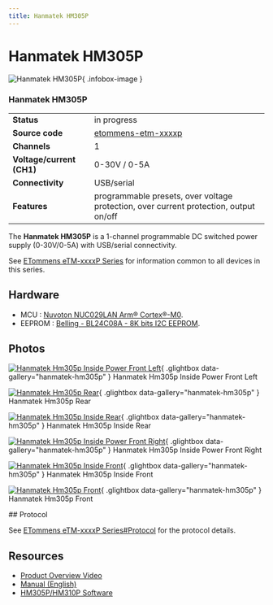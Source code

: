 ```yaml
---
title: Hanmatek HM305P
---
```


# Hanmatek HM305P

<div class="infobox" markdown>

![Hanmatek HM305P](./img/Hanmatek_HM305P_inside_power_front_left.JPG){ .infobox-image }

### Hanmatek HM305P

| | |
|---|---|
| **Status** | in progress |
| **Source code** | [etommens-etm-xxxxp](https://github.com/OpenTraceLab/OpenTraceCapture/tree/main/src/hardware/etommens-etm-xxxxp) |
| **Channels** | 1 |
| **Voltage/current (CH1)** | 0-30V / 0-5A |
| **Connectivity** | USB/serial |
| **Features** | programmable presets, over voltage protection, over current protection, output on/off |

</div>

The **Hanmatek HM305P** is a 1-channel programmable DC switched power supply (0-30V/0-5A) with USB/serial connectivity.

See [ETommens eTM-xxxxP Series](https://sigrok.org/wiki/ETommens_eTM-xxxxP_Series) for information common to all devices in this series. 

## Hardware
- MCU&#160;: [Nuvoton NUC029LAN Arm® Cortex®-M0](https://www.nuvoton.com/products/microcontrollers/arm-cortex-m0-mcus/nuc029-series/nuc029lan/?__locale=en).
- EEPROM&#160;: [Belling - BL24C08A - 8K bits I2C EEPROM](https://pdf1.alldatasheet.com/datasheet-pdf/view/887707/BELLING/BL24C08A.html).

## Photos

<div class="photo-grid" markdown>

[![Hanmatek Hm305p Inside Power Front Left](./img/Hanmatek_HM305P_inside_power_front_left.JPG)](./img/Hanmatek_HM305P_inside_power_front_left.JPG "Hanmatek Hm305p Inside Power Front Left"){ .glightbox data-gallery="hanmatek-hm305p" }
<span class="caption">Hanmatek Hm305p Inside Power Front Left</span>

[![Hanmatek Hm305p Rear](./img/Hanmatek_HM305P_rear.JPG)](./img/Hanmatek_HM305P_rear.JPG "Hanmatek Hm305p Rear"){ .glightbox data-gallery="hanmatek-hm305p" }
<span class="caption">Hanmatek Hm305p Rear</span>

[![Hanmatek Hm305p Inside Rear](./img/Hanmatek_HM305P_inside_rear.JPG)](./img/Hanmatek_HM305P_inside_rear.JPG "Hanmatek Hm305p Inside Rear"){ .glightbox data-gallery="hanmatek-hm305p" }
<span class="caption">Hanmatek Hm305p Inside Rear</span>

[![Hanmatek Hm305p Inside Power Front Right](./img/Hanmatek_HM305P_inside_power_front_right.JPG)](./img/Hanmatek_HM305P_inside_power_front_right.JPG "Hanmatek Hm305p Inside Power Front Right"){ .glightbox data-gallery="hanmatek-hm305p" }
<span class="caption">Hanmatek Hm305p Inside Power Front Right</span>

[![Hanmatek Hm305p Inside Front](./img/Hanmatek_HM305P_inside_front.JPG)](./img/Hanmatek_HM305P_inside_front.JPG "Hanmatek Hm305p Inside Front"){ .glightbox data-gallery="hanmatek-hm305p" }
<span class="caption">Hanmatek Hm305p Inside Front</span>

[![Hanmatek Hm305p Front](./img/Hanmatek_HM305P_front.JPG)](./img/Hanmatek_HM305P_front.JPG "Hanmatek Hm305p Front"){ .glightbox data-gallery="hanmatek-hm305p" }
<span class="caption">Hanmatek Hm305p Front</span>

</div>
## Protocol

See [ETommens eTM-xxxxP Series#Protocol](https://sigrok.org/wiki/ETommens_eTM-xxxxP_Series#Protocol) for the protocol details.

## Resources
- [Product Overview Video](https://www.youtube.com/watch?v=prZja_XnRtw)
- [Manual (English)](https://img1.wsimg.com/blobby/go/7618ff31-9f39-4393-a27c-4edd68374a29/HM305P-HM310P%20Product%20Manual%20English.pdf)
- [HM305P/HM310P Software](http://s000.tinyupload.com/index.php?file_id=96163148851483775673)

